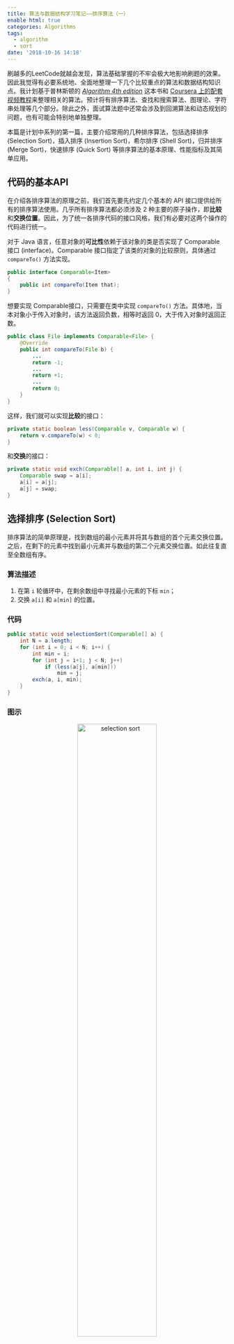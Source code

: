 ```yaml
---
title: 算法与数据结构学习笔记——排序算法（一）
enable html: true
categories: Algorithms
tags:
  - algorithm
  - sort
date: '2018-10-16 14:18'
---
```


刷越多的LeetCode就越会发现，算法基础掌握的不牢会极大地影响刷题的效果。因此我觉得有必要系统地、全面地整理一下几个比较重点的算法和数据结构知识点。我计划基于普林斯顿的 _[Algorithm 4th edition](https://book.douban.com/subject/10432347/)_ 这本书和 [Coursera 上的配套视频教程](https://www.coursera.org/learn/algorithms-part1/home/welcome)来整理相关的算法。预计将有排序算法、查找和搜索算法、图理论、字符串处理等几个部分。除此之外，面试算法题中还常会涉及到回溯算法和动态规划的问题，也有可能会特别地单独整理。

本篇是计划中系列的第一篇，主要介绍常用的几种排序算法，包括选择排序 (Selection Sort)，插入排序 (Insertion Sort)，希尔排序 (Shell Sort)，归并排序 (Merge Sort)，快速排序 (Quick Sort) 等排序算法的基本原理、性能指标及其简单应用。

<!-- more -->

## 代码的基本API

在介绍各排序算法的原理之前，我们首先要先约定几个基本的 API 接口提供给所有的排序算法使用。几乎所有排序算法都必须涉及 2 种主要的原子操作，即**比较**和**交换位置**。因此，为了统一各排序代码的接口风格，我们有必要对这两个操作的代码进行统一。

对于 Java 语言，任意对象的**可比性**依赖于该对象的类是否实现了 Comparable 接口 (interface)。Comparable 接口指定了该类的对象的比较原则，具体通过 `compareTo()` 方法实现。

```Java
public interface Comparable<Item>
{
    public int compareTo(Item that);
}
```

想要实现 Comparable接口，只需要在类中实现 `compareTo()` 方法。具体地，当本对象小于传入对象时，该方法返回负数，相等时返回 0，大于传入对象时返回正数。

```Java
public class File implements Comparable<File> {
    @Override
    public int compareTo(File b) {
        ...
        return -1;
        ...
        return +1;
        ...
        return 0;
    }
}
```

这样，我们就可以实现**比较**的接口：

```Java
private static boolean less(Comparable v, Comparable w) {
    return v.compareTo(w) < 0;
}
```

和**交换**的接口：

```Java
private static void exch(Comparable[] a, int i, int j) {
    Comparable swap = a[i];
    a[i] = a[j];
    a[j] = swap;
}
```

## 选择排序 (Selection Sort)

排序算法的简单原理是，找到数组的最小元素并将其与数组的首个元素交换位置。之后，在剩下的元素中找到最小元素并与数组的第二个元素交换位置。如此往复直至全数组有序。

### 算法描述

1. 在第 `i` 轮循环中，在剩余数组中寻找最小元素的下标 `min`；
2. 交换 `a[i]` 和 `a[min]` 的位置。

### 代码

```Java
public static void selectionSort(Comparable[] a) {
    int N = a.length;
    for (int i = 0; i < N; i++) {
        int min = i;
        for (int j = i+1; j < N; j++)
            if (less(a[j], a[min]))
                min = j;
        exch(a, i, min);
    }
}
```

### 图示

<div align="center">  
<img
    src="http://images.herculas.cn/image/blog/algorithms/sort1/selection-sort.png"
    width="60%"
    alt="selection sort"
/>
</div>

### 性能分析

对于长度为 $N$ 的数组，选择排序需要约 $\frac{N^2}{2}$ 次比较和 $N$ 次交换位置。因此，我们可以发现选择排序有两个鲜明的特点：

1. 选择排序的运行时间与数据特性无关。所以，即使输入一个已经有序的数组，排序算法所需的运行时间也和输入一个完全随机乱序的数组所需的时间基本相等。
2. 选择排序需要最少的数据移动。选择排序算法所需的交换次数正好等于数组的长度 $N$。

## 插入排序 (Insertion Sort)

类似于对扑克牌进行排序，我们通常将新的牌插到已经有序的牌组中的适当位置。在插入排序算法中，索引左侧的元素已经有序，但还并不是其最终位置。当索引到达最右端时，数组完全有序。

### 算法描述

1. 在第 `i` 次循环中，将 `a[i]` 和其左侧的所有比其大的元素互换位置，直至该元素处于恰当位置。

### 代码

```Java
public static void insertionSort(Comparable[] a) {
    int N = a.length;
    for (int i = 0; i < N; i++)
        for (int j = i; j > 0; j--)
            if (less(a[j], a[j-1]))
                exch(a, j, j-1);
            else break;
 }
```

### 图示

<div align="center">  
<img
    src="http://images.herculas.cn/image/blog/algorithms/sort1/insertion-sort.png"
    width="60%"
    alt="insertion sort"
/>
</div>

### 性能分析

对于随机排列的长度为 $N$ 且主键不重复的数组，平均情况下插入排序需要大约 $\frac{N^2}{4}$ 次比较和约 $\frac{N^2}{4}$ 次交换位置。最坏情况下需要约 $\frac{N^2}{2}$ 次比较和约 $\frac{N^2}{2}$ 次交换。最好情况下需要 $N - 1$ 次比较和 $0$ 次交换。

对于一个**基本有序数组**，我们通常用**逆序对 (Inversions)** 来考察其有序程度。逆序对指的是数组中两个顺序颠倒的元素。对于下列数组：

<center>A E E L M O T R X P S</center>

该数组中有 6 个逆序对，分别是 T-R, T-P, T-S, R-P, X-P, X-S。

那么基于逆序对，我们可以定义一个数组是基本有序数组，当且仅当该数组中逆序对的数量小于等于 $cN$，其中 $c$ 为特定常数。对于基本有序数组，其插入排序运行时间始终是线性的，因为所需的交换次数就等于数组中逆序对的个数，而比较次数为逆序对数 $+ (N - 1)$。

## 希尔排序 (Shell Sort)

### 算法原理

希尔排序是一种基于插入排序的快速排序算法。我们容易发现，对于大规模乱序数组，插入排序的运行很慢。这是因为插排只会交换相邻的元素，即使该元素需要远距离移动才能被安排到正确的位置上。为了解决插排的这一问题，希尔排序进行了简单的改进，即交换不相邻的元素以对数组的局部进行排序，并最终使用插排处理部分有序数组。

希尔排序的初步处理基于名为 **h- 排序**的简单算法，该算法就是间隔为 $h$ 的插排。h- 排序可以将乱序数组处理成基本有序数组。

<div align="center">  
<img
    src="http://images.herculas.cn/image/blog/algorithms/sort1/shell-sort1.png"
    width="60%"
    alt="h - sort"
/>
</div>

### 增量序列

该如何选择 h- 排序中每一轮的增量 $h$？有很多相关论文讨论了这一话题。目前主要采用的几种表现较好的增量序列如下。

1. **3x + 1**. 1, 4, 13, 40, 121, 364, ......
2. **Sedgewick Sequence**. 1, 5, 19, 41, 109, 209, 505, 929, 2161, 3905, ......

### 代码

```Java
public static void shellSort(Comparable[] a) {
    int N = a.length;

    int h = 1;
    while (h < N/3) h = 3*h + 1;

    while (h >= 1) {// h-sort the array.
        for (int i = h; i < N; i++) {
            for (int j = i; j >= h && less(a[j], a[j-h]); j -= h)
                exch(a, j, j-h);
        }
        h = h/3;
    }
}
```

### 图示

<div align="center">  
<img
    src="http://images.herculas.cn/image/blog/algorithms/sort1/shell-sort2.png"
    width="70%"
    alt="shell sort"
/>
</div>

### 性能分析

尚未有研究得出希尔排序的精确性能模型，我们可以通过大规模实验近似希尔排序的性能边界。对于最坏情况，使用 $3x + 1$ 增量序列的希尔排序需要进行约  $N^{\frac{3}{2}}$ 次比较。

## 参考文献

1. [Robert Sedgewick, Kevin Wayne. 算法 第四版](https://book.douban.com/subject/19952400/)
2. [Kevin Wayne,  Robert Sedgewick. Coursera Algorithms Part I, Princeton University.](https://www.coursera.org/learn/algorithms-part1/home/welcome)

